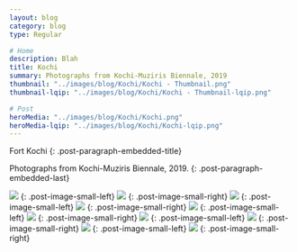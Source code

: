 ```yaml
---
layout: blog
category: blog
type: Regular

# Home
description: Blah
title: Kochi
summary: Photographs from Kochi-Muziris Biennale, 2019
thumbnail: "../images/blog/Kochi/Kochi - Thumbnail.png"
thumbnail-lqip: "../images/blog/Kochi/Kochi - Thumbnail-lqip.png"

# Post
heroMedia: "../images/blog/Kochi/Kochi.png"
heroMedia-lqip: "../images/blog/Kochi/Kochi-lqip.png"
---
```


Fort Kochi
{: .post-paragraph-embedded-title}

Photographs from Kochi-Muziris Biennale, 2019.
{: .post-paragraph-embedded-last}



<img src="../images/blog/Kochi/Images/1 2.png" data-src="../images/blog/Kochi/Images/1.png" class="lazyload blur-up">
{: .post-image-small-left} 

<img src="../images/blog/Kochi/Images/2 2.png" data-src="../images/blog/Kochi/Images/2.png" class="lazyload blur-up">
{: .post-image-small-right} 



<img src="../images/blog/Kochi/Images/3 2.png" data-src="../images/blog/Kochi/Images/3.png" class="lazyload blur-up">
{: .post-image-small-left} 

<img src="../images/blog/Kochi/Images/4 2.png" data-src="../images/blog/Kochi/Images/4.png" class="lazyload blur-up">
{: .post-image-small-right} 



<img src="../images/blog/Kochi/Images/5 2.png" data-src="../images/blog/Kochi/Images/5.png" class="lazyload blur-up">
{: .post-image-small-left} 

<img src="../images/blog/Kochi/Images/6 2.png" data-src="../images/blog/Kochi/Images/6.png" class="lazyload blur-up">
{: .post-image-small-right} 



<img src="../images/blog/Kochi/Images/7 2.png" data-src="../images/blog/Kochi/Images/7.png" class="lazyload blur-up">
{: .post-image-small-left} 

<img src="../images/blog/Kochi/Images/8 2.png" data-src="../images/blog/Kochi/Images/8.png" class="lazyload blur-up">
{: .post-image-small-right} 


<img src="../images/blog/Kochi/Images/9 2.png" data-src="../images/blog/Kochi/Images/9.png" class="lazyload blur-up">
{: .post-image-small-left} 

<img src="../images/blog/Kochi/Images/10 2.png" data-src="../images/blog/Kochi/Images/10.png" class="lazyload blur-up">
{: .post-image-small-right} 














